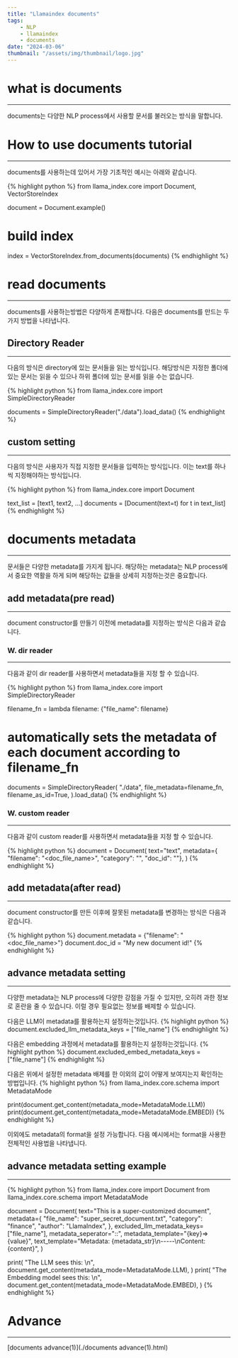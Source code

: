 ```yaml
---
title: "Llamaindex documents"
tags:
    - NLP
    - llamaindex
    - documents
date: "2024-03-06"
thumbnail: "/assets/img/thumbnail/logo.jpg"
---
```


# what is documents
---
documents는 다양한 NLP process에서 사용할 문서를 불러오는 방식을 말합니다.

# How to use documents tutorial
---
documents를 사용하는데 있어서 가장 기초적인 예시는 아래와 같습니다.

{% highlight python %}
from llama_index.core import Document, VectorStoreIndex

document = Document.example()

# build index
index = VectorStoreIndex.from_documents(documents)
{% endhighlight %}

# read documents
---
documents를 사용하는방법은 다양하게 존재합니다. 다음은 documents를 만드는 두가지 방법을 나타냅니다.

## Directory Reader
---
다음의 방식은 directory에 있는 문서들을 읽는 방식입니다. 해당방식은 지정한 폴더에 있는 문서는 읽을 수 있으나 하위 폴더에 있는 문서를 읽을 수는 없습니다.

{% highlight python %}
from llama_index.core import SimpleDirectoryReader

documents = SimpleDirectoryReader("./data").load_data()
{% endhighlight %}

## custom setting
---
다음의 방식은 사용자가 직접 지정한 문서들을 입력하는 방식입니다. 이는 text를 하나씩 지정해야하는 방식입니다.

{% highlight python %}
from llama_index.core import Document

text_list = [text1, text2, ...]
documents = [Document(text=t) for t in text_list]
{% endhighlight %}

# documents metadata
---
문서들은 다양한 metadata를 가지게 됩니다. 해당하는 metadata는 NLP process에서 중요한 역활을 하게 되며 해당하는 값들을 상세히 지정하는것은 중요합니다.

## add metadata(pre read)
---
document constructor를 만들기 이전에 metadata를 지정하는 방식은 다음과 같습니다.

### W. dir reader
---
다음과 같이 dir reader를 사용하면서 metadata들을 지정 할 수 있습니다.

{% highlight python %}
from llama_index.core import SimpleDirectoryReader

filename_fn = lambda filename: {"file_name": filename}

# automatically sets the metadata of each document according to filename_fn
documents = SimpleDirectoryReader(
    "./data",
    file_metadata=filename_fn,
    filename_as_id=True,
).load_data()
{% endhighlight %}

### W. custom reader
---
다음과 같이 custom reader를 사용하면서 metadata들을 지정 할 수 있습니다.

{% highlight python %}
document = Document(
    text="text",
    metadata={
        "filename": "<doc_file_name>",
        "category": "<category>",
        "doc_id": "<id>"},
)
{% endhighlight %}

## add metadata(after read)
---
document constructor를 만든 이후에 잘못된 metadata를 변경하는 방식은 다음과 같습니다.

{% highlight python %}
document.metadata = {"filename": "<doc_file_name>"}
document.doc_id = "My new document id!"
{% endhighlight %}

## advance metadata setting
---
다양한 metadata는 NLP process에 다양한 강점을 가질 수 있지만, 오히려 과한 정보로 혼란을 줄 수 있습니다. 이럴 경우 필요없는 정보를 배제할 수 있습니다.

다음은 LLM이 metadata를 활용하는지 설정하는것입니다.
{% highlight python %}
document.excluded_llm_metadata_keys = ["file_name"]
{% endhighlight %}

다음은 embedding 과정에서 metadata를 활용하는지 설정하는것입니다.
{% highlight python %}
document.excluded_embed_metadata_keys = ["file_name"]
{% endhighlight %}

다음은 위에서 설정한 metadata 배제를 한 이외의 값이 어떻게 보여지는지 확인하는 방법입니다.
{% highlight python %}
from llama_index.core.schema import MetadataMode

print(document.get_content(metadata_mode=MetadataMode.LLM))
print(document.get_content(metadata_mode=MetadataMode.EMBED))
{% endhighlight %}

이외에도 metadata의 format을 설정 가능합니다. 다음 예시에서는 format을 사용한 전체적인 사용법을 나타냅니다.

## advance metadata setting example
---
{% highlight python %}
from llama_index.core import Document
from llama_index.core.schema import MetadataMode

document = Document(
    text="This is a super-customized document",
    metadata={
        "file_name": "super_secret_document.txt",
        "category": "finance",
        "author": "LlamaIndex",
    },
    excluded_llm_metadata_keys=["file_name"],
    metadata_seperator="::",
    metadata_template="{key}=>{value}",
    text_template="Metadata: {metadata_str}\n-----\nContent: {content}",
)

print(
    "The LLM sees this: \n",
    document.get_content(metadata_mode=MetadataMode.LLM),
)
print(
    "The Embedding model sees this: \n",
    document.get_content(metadata_mode=MetadataMode.EMBED),
)
{% endhighlight %}

# Advance
---
[documents advance(1)](./documents advance(1).html)